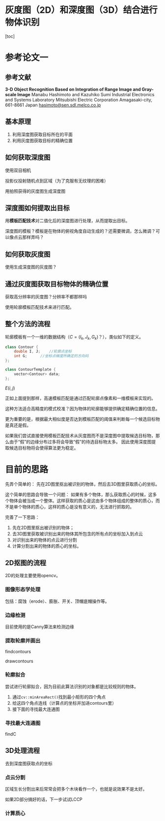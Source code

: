 # 灰度图（2D）和深度图（3D）结合进行物体识别

[toc]

# 参考论文一

## 参考文献

**3-D Object Recognition Based on Integration of Range Image and Gray-scale Image**
Manabu Hashimoto and Kazuhiko Sumi Industrial Electronics and Systems Laboratory Mitsubishi Electric Corporation Amagasaki-city, 661-8661 Japan
hasimoto@sen.sdl.melco.co.jp

## 基本原理

1. 利用深度图获取目标所在的平面
2. 利用灰度图获取目标的精确位置

## 如何获取深度图

使用双目相机

投影仪投射随机点到区域（为了克服有无纹理的困难）

用拍照获得的灰度图生成深度图

## 深度图如何提取出目标

用**模板匹配技术**对二值化后的深度图进行处理，从而提取出目标。

深度图的模板？模板是在物体的俯视角度自动生成的？还需要微调，怎么微调？可以像点云那样弄吗？


## 如何获取灰度图

使用生成深度图的灰度图？

## 通过灰度图获取目标物体的精确位置

获取高分辨率的灰度图？分辨率不都那样吗

使用轮廓模板匹配技术来进行匹配。

## 整个方法的流程



轮廓模板有一个一维的数据结构（$C = (I_k, J_k, G_k)$？），类似如下的定义。

```cpp
class Contour {
    double I, J;    //轮廓点坐标
    int G;      //坐标点梯度所确定的方向码
};

class ContourTemplate {
    vector<Contour> data;
};
```

$E(i, j)$

正如上面提到那样，高速模板匹配是通过匹配轮廓点像素和一维模板来实现的。

这种方法适合高精度的模式校准？因为物体的轮廓能够提供确定精确位置的信息。

更为重要的是，根据最大相似度是否达到模板匹配的阈值来判断每一个候选目标物是真还是假。

如果我们尝试直接使用模板匹配技术从灰度图而不是深度图中提取候选目标物，那么由于“假”的边缘分布过多将会导致“假”的待选目标物太多。
因此使用深度图提取候选目标物将会使得算法更为稳定。

# 目前的思路

先弄个简单的：
先在2D图里抠出被识别的物体，然后去3D图里获取质心的坐标。

这个简单的思路会导致一个问题：
如果有多个物体，那么获取质心的时候，这多个物体会被当成一个整体。这样获取的质心是这由多个物体组成的整体的质心，而不是单个物体的质心，这样的质心是没有意义的，无法进行抓取的。

完善了一下思路：
1. 先在2D图里抠出被识别的物体；
2. 去3D图里获取被识别出来的物体其所包含的所有点的坐标加入到点云
3. 对识别出来的物体的点云进行分割
4. 计算分割出来的物体的质心的坐标。

## 2D抠图的流程

2D的处理主要使用opencv。

### 图像形态学处理

包括：腐蚀（erode）、膨胀、开关、顶帽底帽操作等。

### 边缘检测

目前使用的是Canny算法来检测边缘

### 提取轮廓并画出

findcontours

drawcontours

### 轮廓拟合

尝试进行轮廓拟合，因为目前此算法识别的对象都是比较规则的物体。
1. 通过`cv::minAreaRect()`找到最小矩形的四个角点
2. 给这四个角点连线（计算点的坐标并加进contours里）
3. 接下面的寻找最大连通图

### 寻找最大连通图

findC

## 3D处理流程

去到深度图获取点的坐标

### 点云分割

区域生长分割出来后常常会把多个木块看作一个，也就是说效果不是太好。

如果2D部分搞好的话，下一步试试LCCP

### 计算质心
